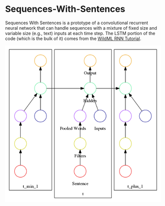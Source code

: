 # Sequences-With-Sentences
Sequences With Sentences is a prototype of a convolutional recurrent neural network that can handle sequences with a mixture of fixed size and variable size (e.g., text) inputs at each time step. The LSTM portion of the code (which is the bulk of it) comes from the [WildML RNN Tutorial](https://github.com/dennybritz/rnn-tutorial-gru-lstm).

![Model](cnn_lstm.dot.png)
